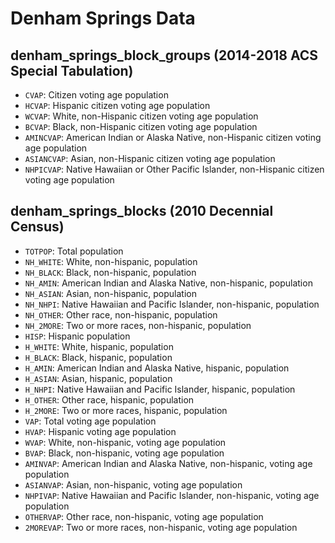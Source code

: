 # Denham Springs Data

## denham_springs_block_groups (2014-2018 ACS Special Tabulation)
* `CVAP`: Citizen voting age population
* `HCVAP`: Hispanic citizen voting age population
* `WCVAP`: White, non-Hispanic citizen voting age population
* `BCVAP`: Black, non-Hispanic citizen voting age population
* `AMINCVAP`: American Indian or Alaska Native, non-Hispanic citizen voting age population
* `ASIANCVAP`: Asian, non-Hispanic citizen voting age population
* `NHPICVAP`: Native Hawaiian or Other Pacific Islander, non-Hispanic citizen voting age population

## denham_springs_blocks (2010 Decennial Census)
* `TOTPOP`: Total population 
* `NH_WHITE`: White, non-hispanic, population
* `NH_BLACK`: Black, non-hispanic, population
* `NH_AMIN`: American Indian and Alaska Native, non-hispanic, population
* `NH_ASIAN`: Asian, non-hispanic, population
* `NH_NHPI`: Native Hawaiian and Pacific Islander, non-hispanic, population
* `NH_OTHER`: Other race, non-hispanic, population
* `NH_2MORE`: Two or more races, non-hispanic, population
* `HISP`: Hispanic population
* `H_WHITE`: White, hispanic, population
* `H_BLACK`: Black, hispanic, population
* `H_AMIN`: American Indian and Alaska Native, hispanic, population
* `H_ASIAN`: Asian, hispanic, population
* `H_NHPI`: Native Hawaiian and Pacific Islander, hispanic, population
* `H_OTHER`: Other race, hispanic, population
* `H_2MORE`: Two or more races, hispanic, population
* `VAP`: Total voting age population
* `HVAP`: Hispanic voting age population
* `WVAP`: White, non-hispanic, voting age population
* `BVAP`: Black, non-hispanic, voting age population
* `AMINVAP`: American Indian and Alaska Native, non-hispanic, voting age population
* `ASIANVAP`: Asian, non-hispanic, voting age population
* `NHPIVAP`: Native Hawaiian and Pacific Islander, non-hispanic, voting age population
* `OTHERVAP`: Other race, non-hispanic, voting age population
* `2MOREVAP`: Two or more races, non-hispanic, voting age population
